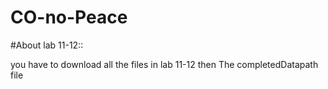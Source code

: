 # CO-no-Peace

#About lab 11-12::

you have to download all the files in lab 11-12
then The completedDatapath file

